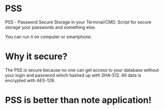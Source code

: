 # PSS
PSS - Password Secure Storage in your Terminal/CMD.
Script for secure storage your passwords and something else.

You can run it on computer or smartphone.

# Why it secure?
The PSS is secure because no one can get access to your database without your login and password which hashed up with SHA-512.
All data is encrypted with AES-128.

# PSS is better than note application!
